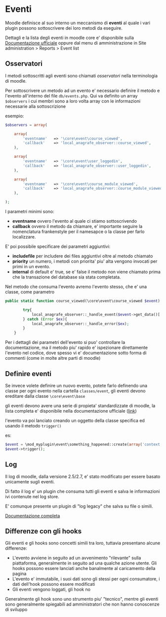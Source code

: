 Eventi
======

Moodle definisce al suo interno un meccanismo di **eventi** al quale i vari plugin possono sottoscrivere dei loro metodi da eseguire.

Dettagli e la lista degli eventi in moodle core e' disponibile sulla [Documentazione ufficiale](https://docs.moodle.org/dev/Events_API) oppure dal menu di amministrazione in Site administration > Reports > Event list

Osservatori
-----------

I metodi sottoscritti agli eventi sono chiamati *osservatori* nella terminologia di moodle.

Per sottoscrivere un metodo ad un evento e' necessario definire il metodo e l'evento all'interno del file `db/events.php`. Qui va definito un array `$observers` i cui membri sono a loro volta array con le informazioni necessarie alla sottoscrizione

esempio:

```php
$observers = array(

    array(
        'eventname'   => '\core\event\course_viewed',
        'callback'    => 'local_anagrafe_observer::course_viewed',
    ),

    array(
        'eventname'   => '\core\event\user_loggedin',
        'callback'    => 'local_anagrafe_observer::user_loggedin',
    ),

    array(
        'eventname'   => '\core\event\course_module_viewed',
        'callback'    => 'local_anagrafe_observer::course_module_viewed',
    ),

);
```

I parametri minimi sono:

* **eventname** ovvero l'evento al quale ci stiamo sottoscrivendo
* **callback** ovvero il metodo da chiamare, e' importante seguire la nomenclatura frankenstyle per il namesapce o la classe per farlo localizzare.

E' poi possibile specificare dei parametri aggiuntivi:

* **includefile** per includere dei files aggiuntivi oltre al metodo chiamato
* **priority** un numero, i metodi con priorita' piu' alta vengono invocati per primi in un evento.
* **internal** di default e' true, se e' false il metodo non viene chiamato prima che la transazione del database sia stata completata.

Nel metodo che consuma l'evento avremo l'evento stesso, che e' una classe, come parametro

```php
public static function course_viewed(\core\event\course_viewed $event) {

        try{
            local_anagrafe_observer::_handle_event($event->get_data()['userid'],$event->get_data()['courseid'],null);
        } catch (Error $ex){
            local_anagrafe_observer::_handle_error($ex);
        }
    }
```

Per i dettagli dei parametri dell'evento si puo' controllare la documentazione, ma il metodo piu' rapido e' ispezionare direttamente l'evento nel codice, dove spesso vi e' documentazione sotto forma di commenti (come in molte altre parti di moodle)

Definire eventi
---------------

Se invece volete definire un nuovo evento, potete farlo definendo una classe per ogni evento nella cartella `classes/event`, gli eventi devono ereditare dalla classe `\core\event\base`

gli eventi devono avere una serie di propieta' standardizzate di moodle, la lista completa e' disponibile nella documentazione ufficiale ([link](https://docs.moodle.org/dev/Events_API))

l'evento va poi lanciato creando un oggetto della classe specifica ed usando il metodo `trigger()`

es:

```php
$event = \mod_myplugin\event\something_happened::create(array('context' => $context, 'objectid' => YYY, 'other' => ZZZ));
$event->trigger();
```

Log
---

Il log di moodle, dalla versione 2.5/2.7, e' stato modificato per essere basato unicamente sugli eventi. 

Di fatto il log e' un plugin che consuma tutti gli eventi e salva le informazioni ivi contenute nel log store.

E' comunque presente un plugin di "log legacy" che salva su file o simili.

[Documentazione completa](https://docs.moodle.org/dev/Logging_2)

Differenze con gli hooks
------------------------

Gli eventi e gli hooks sono concetti simili tra loro, tuttavia presentano alcune differenze:

- L'evento avviene in seguito ad un avvenimento "rilevante" sulla piattaforma, generalmente in seguito ad una qualche azione utente. Gli hooks possono essere lanciati anche banalmente al caricamento della pagina
- L'evento e' immutabile, i suoi dati sono gli stessi per ogni consumatore, i dati dell'hook possono essere modificati
- Gli eventi vengono loggati, gli hook no

Generalmente gli hook sono uno strumento piu' "tecnico", mentre gli eventi sono generalmente spiegabili ad amministratori che non hanno conoscenze di sviluppo

